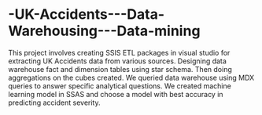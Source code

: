 # -UK-Accidents---Data-Warehousing---Data-mining

This project involves creating SSIS ETL packages in visual studio for extracting UK Accidents data from various sources. Designing data warehouse fact and dimension tables using star schema. Then doing aggregations on the cubes created. We queried data warehouse using MDX queries to answer specific analytical questions. We created machine learning model in SSAS and choose a model with best accuracy in predicting accident severity.
